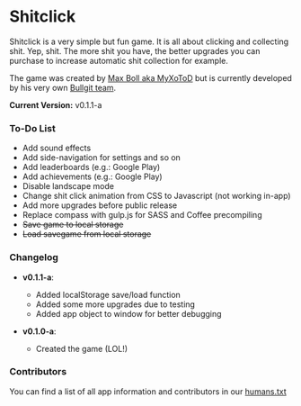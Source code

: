 # Shitclick

Shitclick is a very simple but fun game. It is all about clicking and collecting shit. Yep, shit. The more shit you have, the better upgrades you can purchase to increase automatic shit collection for example.

The game was created by [Max Boll aka MyXoToD](http://myxotod.com) but is currently developed by his very own [Bullgit team](http://bullg.it).

**Current Version:** v0.1.1-a

### To-Do List

- Add sound effects
- Add side-navigation for settings and so on
- Add leaderboards (e.g.: Google Play)
- Add achievements (e.g.: Google Play)
- Disable landscape mode
- Change shit click animation from CSS to Javascript (not working in-app)
- Add more upgrades before public release
- Replace compass with gulp.js for SASS and Coffee precompiling
- ~~Save game to local storage~~
- ~~Load savegame from local storage~~

### Changelog

- **v0.1.1-a**:
  - Added localStorage save/load function
  - Added some more upgrades due to testing
  - Added app object to window for better debugging

- **v0.1.0-a**:
  - Created the game (LOL!)

### Contributors

You can find a list of all app information and contributors in our [humans.txt](humans.txt)